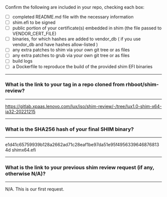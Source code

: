 Confirm the following are included in your repo, checking each box:

 - [ ] completed README.md file with the necessary information
 - [ ] shim.efi to be signed
 - [ ] public portion of your certificate(s) embedded in shim (the file passed to VENDOR_CERT_FILE)
 - [ ] binaries, for which hashes are added to vendor_db ( if you use vendor_db and have hashes allow-listed )
 - [ ] any extra patches to shim via your own git tree or as files
 - [ ] any extra patches to grub via your own git tree or as files
 - [ ] build logs
 - [ ] a Dockerfile to reproduce the build of the provided shim EFI binaries

*******************************************************************************
### What is the link to your tag in a repo cloned from rhboot/shim-review?
*******************************************************************************
https://gitlab.xpaas.lenovo.com/lux/iso/shim-review/-/tree/lux1.0-shim-x64-ia32-20221215

*******************************************************************************
### What is the SHA256 hash of your final SHIM binary?
*******************************************************************************

e1d41c65759939b128a2662ad71c28eaf1be97da51e95f49563396468768134d  shimx64.efi

*******************************************************************************
### What is the link to your previous shim review request (if any, otherwise N/A)?
*******************************************************************************
N/A. This is our first request.
